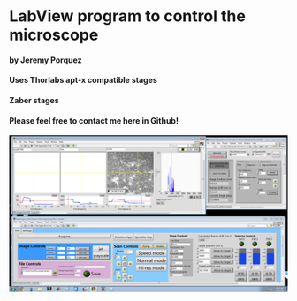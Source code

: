 # LabView program to control the microscope
#### by Jeremy Porquez
#### Uses Thorlabs apt-x compatible stages
#### Zaber stages
#### Please feel free to contact me here in Github!

![GitHub Logo](/images/screenshot.png)
